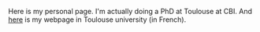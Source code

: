 Here is my personal page. I'm actually doing a PhD at Toulouse at CBI.
And [here](https://doctorat.univ-toulouse.fr/as/ed/cv.pl?mat=148971&site=EDT) is my webpage in Toulouse university (in French).
